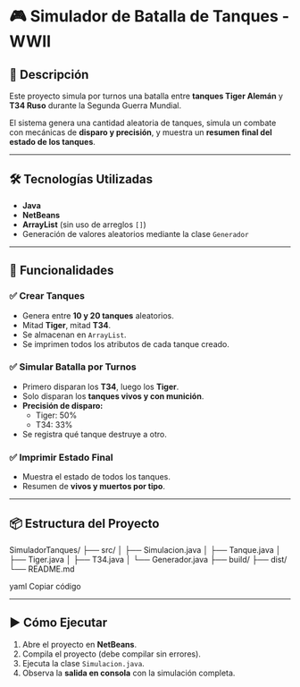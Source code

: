 # 🎮 Simulador de Batalla de Tanques - WWII

## 📖 Descripción
Este proyecto simula por turnos una batalla entre **tanques Tiger Alemán** y **T34 Ruso** durante la Segunda Guerra Mundial.  

El sistema genera una cantidad aleatoria de tanques, simula un combate con mecánicas de **disparo y precisión**, y muestra un **resumen final del estado de los tanques**.

---

## 🛠️ Tecnologías Utilizadas
- **Java**  
- **NetBeans**  
- **ArrayList** (sin uso de arreglos `[]`)  
- Generación de valores aleatorios mediante la clase `Generador`

---

## 🎯 Funcionalidades

### ✅ Crear Tanques
- Genera entre **10 y 20 tanques** aleatorios.  
- Mitad **Tiger**, mitad **T34**.  
- Se almacenan en `ArrayList`.  
- Se imprimen todos los atributos de cada tanque creado.

### ✅ Simular Batalla por Turnos
- Primero disparan los **T34**, luego los **Tiger**.  
- Solo disparan los **tanques vivos y con munición**.  
- **Precisión de disparo:**  
  - Tiger: 50%  
  - T34: 33%  
- Se registra qué tanque destruye a otro.

### ✅ Imprimir Estado Final
- Muestra el estado de todos los tanques.  
- Resumen de **vivos y muertos por tipo**.

---

## 📦 Estructura del Proyecto

SimuladorTanques/
├── src/
│ ├── Simulacion.java
│ ├── Tanque.java
│ ├── Tiger.java
│ ├── T34.java
│ └── Generador.java
├── build/
├── dist/
└── README.md

yaml
Copiar código

---

## ▶️ Cómo Ejecutar

1. Abre el proyecto en **NetBeans**.  
2. Compila el proyecto (debe compilar sin errores).  
3. Ejecuta la clase `Simulacion.java`.  
4. Observa la **salida en consola** con la simulación completa.
